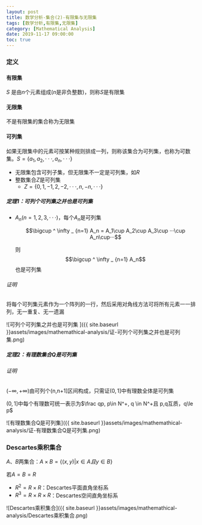 ```yaml
---
layout: post
title: 数学分析-集合(2)-有限集与无限集
tags: [数学分析,有限集,无限集]
category: [Mathematical Analysis]
date: 2019-11-17 09:00:00
toc: true
---
```


### 定义

#### 有限集 

$S$ 是由$n$个元素组成($n$是非负整数)，则称$S$是有限集 

#### 无限集

不是有限集的集合称为无限集

#### 可列集

如果无限集中的元素可按某种规则排成一列，则称该集合为可列集，也称为可数集。$S=\lbrace a_1, a_2, ···, a_n, ··· \rbrace$

- 无限集包含可列子集，但无限集不一定是可列集，如$R$
- 整数集合$Z$是可列集
  - $Z=\lbrace 0, 1, -1, 2, -2, ···, n, -n, ···  \rbrace$

##### 定理1：可列个可列集之并也是可列集

- $A_n(n=1,2,3,···)$，每个$A_n$是可列集

  $$\bigcup ^ \infty _ {n=1} A_n = A_1\cup A_2\cup A_3\cup ···\cup A_n\cup···$$

  则$$\bigcup ^ \infty _ {n=1} A_n$$也是可列集

###### 证明

将每个可列集元素作为一个阵列的一行，然后采用对角线方法可将所有元素一一排列，无一重复、无一遗漏

![可列个可列集之并也是可列集 ]({{ site.baseurl }}assets/images/mathemathical-analysis/证-可列个可列集之并也是可列集.png)

##### 定理2：有理数集合$Q$是可列集

###### 证明

$(-\infty, +\infty)$由可列个(n,n+1]区间构成，只需证$(0,1]$中有理数全体是可列集 

$(0,1]$中每个有理数可统一表示为$\frac qp, p\in N^+, q \in N^+且 p,q互质，q\le p$

![有理数集合Q是可列集]({{ site.baseurl }}assets/images/mathemathical-analysis/证-有理数集合Q是可列集.png)

### Descartes乘积集合

$A、B$两集合：$A\times B=\lbrace (x,y)\vert x\in A 且 y\in B \rbrace$

若$A=B=R$

- $R^2 = R\times R$：Descartes平面直角坐标系
- $R^3 = R\times R\times R$：Descartes空间直角坐标系

![Descartes乘积集合]({{ site.baseurl }}assets/images/mathemathical-analysis/Descartes乘积集合.png)